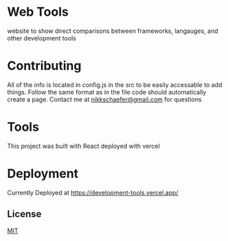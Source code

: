 
# Web Tools

website to show direct comparisons between frameworks, langauges, and other development tools


# Contributing

All of the info is located in config.js in the src to be easily accessable to add things. 
Follow the same format as in the file code should automatically create a page. Contact me at nikkschaefer@gmail.com for questions

# Tools

This project was built with React deployed with vercel

# Deployment
Currently Deployed at https://development-tools.vercel.app/


## License

[MIT](https://choosealicense.com/licenses/mit/)

